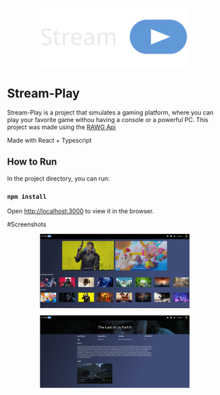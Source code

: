 <p align="center">
  <img src="src/assets/stream-play.svg" width="350" title="stream-play">
</p>

# Stream-Play

Stream-Play is a project that simulates a gaming platform, where you can play your favorite game withou having a console or a powerful PC. This project was made using the [RAWG Api](https://api.rawg.io/docs/)

Made with React + Typescript

## How to Run

In the project directory, you can run:

### `npm install`

Open [http://localhost:3000](http://localhost:3000) to view it in the browser.

#Screenshots
<p align="center">
  <img src="src/assets/screenshots/1.PNG" width="350" title="stream-play">
</p>
<p align="center">
  <img src="src/assets/screenshots/2.PNG" width="350" title="stream-play">
</p>
